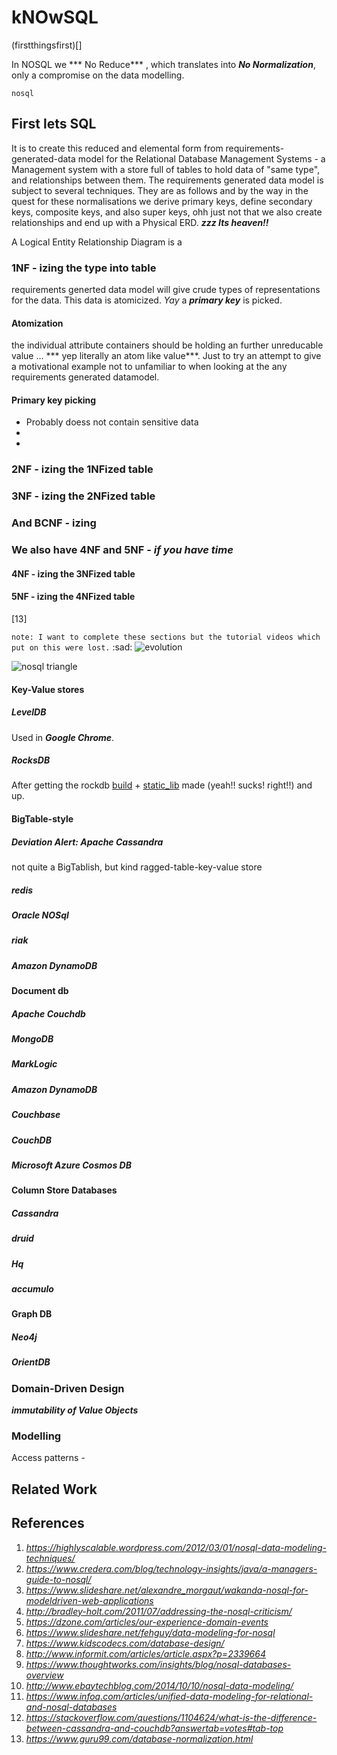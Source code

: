 # kNOwSQL

(firstthingsfirst)[]

In NOSQL we *** No Reduce*** , which translates into ***No Normalization***, only a compromise on the data modelling.

`nosql`

## First lets SQL
It is to create this reduced and elemental form from requirements-generated-data model for the Relational Database Management Systems - a Management system with a store full of tables to hold data of "same type", and relationships between them. The requirements generated data model is subject to several techniques. They are as follows and by the way in the quest for these normalisations we derive primary keys, define secondary keys, composite keys, and also super keys, ohh just not that we also create relationships and end up with a Physical ERD. ***zzz Its heaven!!***

A Logical Entity Relationship Diagram is a 
### 1NF - izing the type into table
requirements generted data model will give crude types of representations for the data. This data is atomicized. *Yay* a ***primary key*** is picked.
#### Atomization
the individual attribute containers should be holding an further unreducable value ... *** yep literally an atom like value***. Just to try an attempt to give a motivational example not to unfamiliar to when looking at the any requirements generated datamodel.

#### Primary key picking
* Probably doess not contain sensitive data
* 
*
### 2NF - izing the 1NFized table
### 3NF - izing the 2NFized table
### And BCNF - izing 
### We also have 4NF and 5NF - *if you have time*
#### 4NF - izing the 3NFized table
#### 5NF - izing the 4NFized table
[13]

`note: I want to complete these sections but the tutorial videos which put on this were lost.` :sad:
![evolution](https://highlyscalable.files.wordpress.com/2012/02/overview2.png)

![nosql triangle](https://blog.scottlogic.com/dgorst/assets/mongodb-vs-couchdb/nosql-triangle.png)

#### Key-Value stores

##### LevelDB
Used in ***Google Chrome***.

##### RocksDB

After getting the rockdb [build](https://github.com/facebook/rocksdb/blob/master/INSTALL.md) + [static_lib](https://github.com/facebook/rocksdb/tree/master/examples) made  (yeah!! sucks! right!!) and up.    
#### BigTable-style 

##### Deviation Alert: Apache Cassandra
not quite a BigTablish, but kind ragged-table-key-value store

##### redis
##### Oracle NOSql
##### riak
##### Amazon DynamoDB

#### Document db

##### Apache Couchdb
##### MongoDB
##### MarkLogic
##### Amazon DynamoDB
##### Couchbase
##### CouchDB
##### Microsoft Azure Cosmos DB

#### Column Store Databases
##### Cassandra
##### druid
##### Hq
##### accumulo


#### Graph DB
##### Neo4j
##### OrientDB
### Domain-Driven Design
***immutability of Value Objects*** 

### Modelling 
Access patterns - 
## Related Work

## References
1. _https://highlyscalable.wordpress.com/2012/03/01/nosql-data-modeling-techniques/_
2. _https://www.credera.com/blog/technology-insights/java/a-managers-guide-to-nosql/_
3. _https://www.slideshare.net/alexandre_morgaut/wakanda-nosql-for-modeldriven-web-applications_
4. _http://bradley-holt.com/2011/07/addressing-the-nosql-criticism/_
5. _https://dzone.com/articles/our-experience-domain-events_
6. _https://www.slideshare.net/fehguy/data-modeling-for-nosql_
7. _https://www.kidscodecs.com/database-design/_
8. _http://www.informit.com/articles/article.aspx?p=2339664_
9. _https://www.thoughtworks.com/insights/blog/nosql-databases-overview_
10. _http://www.ebaytechblog.com/2014/10/10/nosql-data-modeling/_
11. _https://www.infoq.com/articles/unified-data-modeling-for-relational-and-nosql-databases_
12. _https://stackoverflow.com/questions/1104624/what-is-the-difference-between-cassandra-and-couchdb?answertab=votes#tab-top_
13. _https://www.guru99.com/database-normalization.html_
